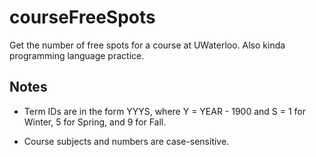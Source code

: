 # courseFreeSpots

Get the number of free spots for a course at UWaterloo. Also kinda programming language practice.

## Notes

- Term IDs are in the form YYYS, where Y = YEAR - 1900 and S = 1 for Winter, 5 for Spring, and 9 for Fall.

- Course subjects and numbers are case-sensitive.
